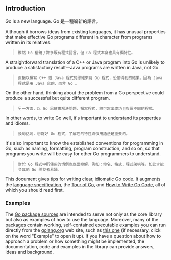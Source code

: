 Introduction
------------

Go is a new language.
Go 是一種嶄新的語言。

Although it borrows ideas from existing languages,
it has unusual properties that make effective Go programs different in
character from programs written in its relatives.
>`雖然 Go 借鏡了許多既有程式語言，但 Go 程式本身也具有獨特性。`

A straightforward
translation of a C++ or Java program into Go is unlikely to produce a
satisfactory result—Java programs are written in Java, not Go.
>`直接以撰寫 C++ 或 Java 程式的思維來寫 Go 程式，恐怕得到的結果。因為 Java 程式是用 Java 寫的，而非 Go 。`

On the
other hand, thinking about the problem from a Go perspective could
produce a successful but quite different program.
>`另一方面，以 Go 思維來解決問題、撰寫程式，將可寫出成功且與眾不同的程式。`

In other words, to
write Go well, it's important to understand its properties and idioms.
>`換句話說，想寫好 Go 程式，了解它的特性與慣用語法是重要的。`

It's also important to know the established conventions for programming in Go,
such as naming, formatting, program construction, and so on, so that programs
you write will be easy for other Go programmers to understand.
>`對於 Go 程式中所使用的慣例也應當瞭解，例如：命名、格式、程式架構等。如此才能令其他 Go 開發者易讀。`

This document gives tips for writing clear, idiomatic Go code. It
augments the [language specification](/ref/spec), the [Tour of
Go](//tour.golang.org/), and [How to Write Go Code](/doc/code.html), all
of which you should read first.

### Examples

The [Go package sources](/src/) are intended to serve not only as the
core library but also as examples of how to use the language. Moreover,
many of the packages contain working, self-contained executable examples
you can run directly from the [golang.org](//golang.org) web site, such
as [this one](//golang.org/pkg/strings/#example_Map) (if necessary,
click on the word "Example" to open it up). If you have a question about
how to approach a problem or how something might be implemented, the
documentation, code and examples in the library can provide answers,
ideas and background.
